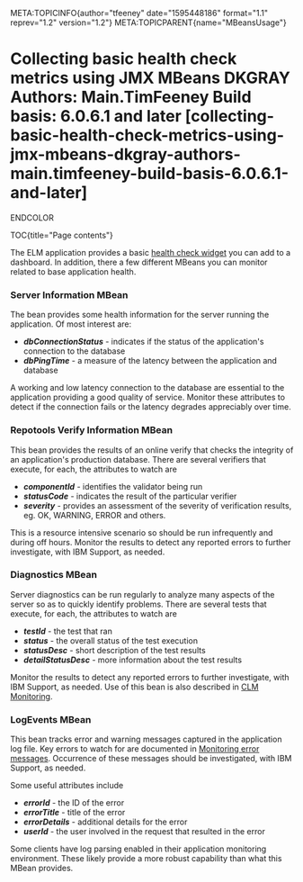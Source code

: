 META:TOPICINFO{author="tfeeney" date="1595448186" format="1.1"
reprev="1.2" version="1.2"} META:TOPICPARENT{name="MBeansUsage"}

# Collecting basic health check metrics using JMX MBeans DKGRAY Authors: Main.TimFeeney Build basis: 6.0.6.1 and later [collecting-basic-health-check-metrics-using-jmx-mbeans-dkgray-authors-main.timfeeney-build-basis-6.0.6.1-and-later]

ENDCOLOR

TOC{title="Page contents"}

The ELM application provides a basic [health check
widget](PerformanceHealthCheckWidget) you can add to a dashboard. In
addition, there a few different MBeans you can monitor related to base
application health.

### Server Information MBean

The bean provides some health information for the server running the
application. Of most interest are:

-   ***dbConnectionStatus*** - indicates if the status of the
    application's connection to the database
-   ***dbPingTime*** - a measure of the latency between the application
    and database

A working and low latency connection to the database are essential to
the application providing a good quality of service. Monitor these
attributes to detect if the connection fails or the latency degrades
appreciably over time.

### Repotools Verify Information MBean

This bean provides the results of an online verify that checks the
integrity of an application's production database. There are several
verifiers that execute, for each, the attributes to watch are

-   ***componentId*** - identifies the validator being run
-   ***statusCode*** - indicates the result of the particular verifier
-   ***severity*** - provides an assessment of the severity of
    verification results, eg. OK, WARNING, ERROR and others.

This is a resource intensive scenario so should be run infrequently and
during off hours. Monitor the results to detect any reported errors to
further investigate, with IBM Support, as needed.

### Diagnostics MBean

Server diagnostics can be run regularly to analyze many aspects of the
server so as to quickly identify problems. There are several tests that
execute, for each, the attributes to watch are

-   ***testId*** - the test that ran
-   ***status*** - the overall status of the test execution
-   ***statusDesc*** - short description of the test results
-   ***detailStatusDesc*** - more information about the test results

Monitor the results to detect any reported errors to further
investigate, with IBM Support, as needed. Use of this bean is also
described in [CLM Monitoring](https://jazz.net/library/article/91590).

### LogEvents MBean

This bean tracks error and warning messages captured in the application
log file. Key errors to watch for are documented in [Monitoring error
messages](MonitoringLoggedErrorMessages). Occurrence of these messages
should be investigated, with IBM Support, as needed.

Some useful attributes include

-   ***errorId*** - the ID of the error
-   ***errorTitle*** - title of the error
-   ***errorDetails*** - additional details for the error
-   ***userId*** - the user involved in the request that resulted in the
    error

Some clients have log parsing enabled in their application monitoring
environment. These likely provide a more robust capability than what
this MBean provides.
